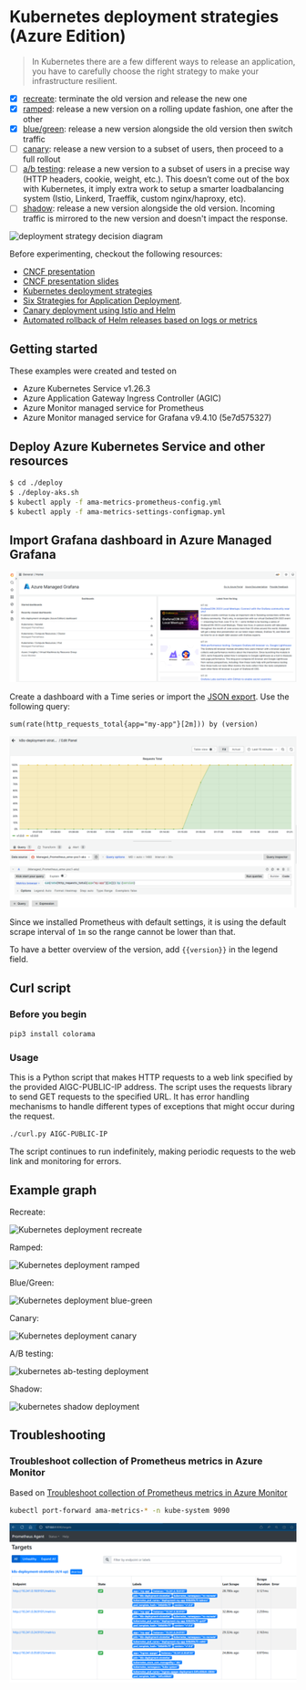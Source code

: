 # Kubernetes deployment strategies (Azure Edition)

> In Kubernetes there are a few different ways to release an application, you have
to carefully choose the right strategy to make your infrastructure resilient.

- [x] [recreate](recreate/): terminate the old version and release the new one
- [x] [ramped](ramped/): release a new version on a rolling update fashion, one
  after the other
- [x] [blue/green](blue-green/): release a new version alongside the old version
  then switch traffic
- [ ] [canary](canary/): release a new version to a subset of users, then proceed
  to a full rollout
- [ ] [a/b testing](ab-testing/): release a new version to a subset of users in a
  precise way (HTTP headers, cookie, weight, etc.). This doesn’t come out of the
  box with Kubernetes, it imply extra work to setup a smarter
  loadbalancing system (Istio, Linkerd, Traeffik, custom nginx/haproxy, etc).
- [ ] [shadow](shadow/): release a new version alongside the old version. Incoming
  traffic is mirrored to the new version and doesn't impact the
  response.

![deployment strategy decision diagram](decision-diagram.png)

Before experimenting, checkout the following resources:

- [CNCF presentation](https://www.youtube.com/watch?v=1oPhfKye5Pg)
- [CNCF presentation slides](https://www.slideshare.net/EtienneTremel/kubernetes-deployment-strategies-cncf-webinar)
- [Kubernetes deployment strategies](https://container-solutions.com/kubernetes-deployment-strategies/)
- [Six Strategies for Application Deployment](https://thenewstack.io/deployment-strategies/).
- [Canary deployment using Istio and Helm](https://github.com/etiennetremel/istio-cross-namespace-canary-release-demo)
- [Automated rollback of Helm releases based on logs or metrics](https://container-solutions.com/automated-rollback-helm-releases-based-logs-metrics/)

## Getting started

These examples were created and tested on

- Azure Kubernetes Service v1.26.3
- Azure Application Gateway Ingress Controller (AGIC)
- Azure Monitor managed service for Prometheus
- Azure Monitor managed service for Grafana v9.4.10 (5e7d575327)

## Deploy Azure Kubernetes Service and other resources

```bash
$ cd ./deploy
$ ./deploy-aks.sh
$ kubectl apply -f ama-metrics-prometheus-config.yml
$ kubectl apply -f ama-metrics-settings-configmap.yml
```

## Import Grafana dashboard in Azure Managed Grafana

![](./images/azure-managed-grafana.png)

Create a dashboard with a Time series or import the [JSON export](grafana-dashboard.json). Use the following query:

```
sum(rate(http_requests_total{app="my-app"}[2m])) by (version)
```

![](./images/prometheus-query.png)

Since we installed Prometheus with default settings, it is using the default scrape
interval of `1m` so the range cannot be lower than that.

To have a better overview of the version, add `{{version}}` in the legend field.

## Curl script

### Before you begin

```bash
pip3 install colorama
```

### Usage

This is a Python script that makes HTTP requests to a web link specified by the provided AIGC-PUBLIC-IP address. The script uses the requests library to send GET requests to the specified URL. It has error handling mechanisms to handle different types of exceptions that might occur during the request.

```bash
./curl.py AIGC-PUBLIC-IP
```

The script continues to run indefinitely, making periodic requests to the web link and monitoring for errors.

## Example graph

Recreate:

![Kubernetes deployment recreate](recreate/grafana-recreate.png)

Ramped:

![Kubernetes deployment ramped](ramped/grafana-ramped.png)

Blue/Green:

![Kubernetes deployment blue-green](blue-green/grafana-blue-green.png)

Canary:

![Kubernetes deployment canary](canary/grafana-canary.png)

A/B testing:

![kubernetes ab-testing deployment](ab-testing/grafana-ab-testing.png)

Shadow:

![kubernetes shadow deployment](shadow/grafana-shadow.png)


## Troubleshooting

### Troubleshoot collection of Prometheus metrics in Azure Monitor

Based on [Troubleshoot collection of Prometheus metrics in Azure Monitor](https://learn.microsoft.com/en-us/azure/azure-monitor/essentials/prometheus-metrics-troubleshoot)

```bash
kubectl port-forward ama-metrics-* -n kube-system 9090
```

![Port Forward prometheus](./images/port-forward-prometheus.png)